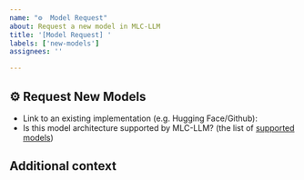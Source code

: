 ```yaml
---
name: "️️⚙️  Model Request"
about: Request a new model in MLC-LLM
title: '[Model Request] '
labels: ['new-models']
assignees: ''

---
```


## ⚙️  Request New Models

- Link to an existing implementation (e.g. Hugging Face/Github): <!-- Link to the model -->
- Is this model architecture supported by MLC-LLM? (the list of [supported models](https://llm.mlc.ai/docs/prebuilt_models.html)) <!-- Yes/No -->

## Additional context

<!-- Add any other context that you think would be helpful for the community to add this model -->
